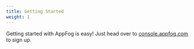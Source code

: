 ```yaml
---
title: Getting Started
weight: 1
---
```


Getting started with AppFog is easy! Just head over to [console.appfog.com](https://console.appfog.com/signup) to sign up. 
